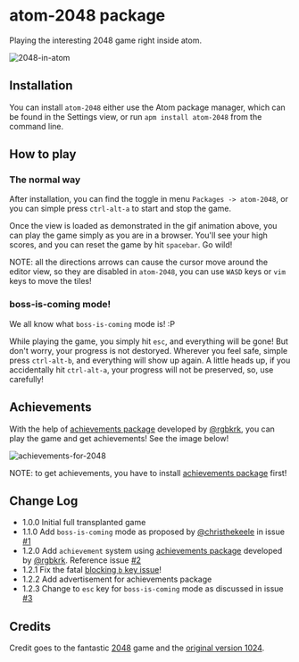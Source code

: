 # atom-2048 package
Playing the interesting 2048 game right inside atom.

![2048-in-atom](https://raw.github.com/void-main/atom-2048/master/2048-in-atom.gif)

## Installation
You can install `atom-2048` either use the Atom package manager, which can be found in the Settings view, or run `apm install atom-2048` from the command line.

## How to play
### The normal way
After installation, you can find the toggle in menu `Packages -> atom-2048`, or you can simple press `ctrl-alt-a` to start and stop the game.

Once the view is loaded as demonstrated in the gif animation above, you can play the game simply as you are in a browser. You'll see your high scores, and you can reset the game by hit `spacebar`. Go wild!

NOTE: all the directions arrows can cause the cursor move around the editor view, so they are disabled in `atom-2048`, you can use `WASD` keys or `vim` keys to move the tiles!

### boss-is-coming mode!
We all know what `boss-is-coming` mode is! :P

While playing the game, you simply hit `esc`, and everything will be gone! But don't worry, your progress is not destoryed. Wherever you feel safe, simple press `ctrl-alt-b`, and everything will show up again.  A little heads up, if you accidentally hit `ctrl-alt-a`, your progress will not be preserved, so, use carefully!

## Achievements
With the help of [achievements package](https://atom.io/packages/achievements) developed by [@rgbkrk](https://github.com/rgbkrk), you can play the game and get achievements! See the image below!

![achievements-for-2048](https://raw.github.com/void-main/atom-2048/master/achievements-for-2048.png)

NOTE: to get achievements, you have to install [achievements package](https://atom.io/packages/achievements) first!

## Change Log
- 1.0.0 Initial full transplanted game
- 1.1.0 Add `boss-is-coming` mode as proposed by [@christhekeele](https://github.com/christhekeele) in issue [#1](https://github.com/void-main/atom-2048/issues/1)
- 1.2.0 Add `achievement` system using [achievements package](https://atom.io/packages/achievements) developed by [@rgbkrk](https://github.com/rgbkrk). Reference issue [#2](https://github.com/void-main/atom-2048/issues/2)
- 1.2.1 Fix the fatal [blocking `b` key issue](https://github.com/void-main/atom-2048/issues/3)!
- 1.2.2 Add advertisement for achievements package
- 1.2.3 Change to `esc` key for `boss-is-coming` mode as discussed in issue [#3](https://github.com/void-main/atom-2048/issues/3)

## Credits
Credit goes to the fantastic [2048](https://github.com/gabrielecirulli/2048) game and the [original version 1024](https://play.google.com/store/apps/details?id=com.veewo.a1024).
